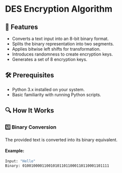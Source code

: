 # DES Encryption Algorithm  


## 🚀 Features  
- Converts a text input into an 8-bit binary format.  
- Splits the binary representation into two segments.  
- Applies bitwise left shifts for transformation.  
- Introduces randomness to create encryption keys.  
- Generates a set of 8 encryption keys.  

## 🛠 Prerequisites  
- Python 3.x installed on your system.  
- Basic familiarity with running Python scripts.  

## 🔍 How It Works  

### 1️⃣ Binary Conversion  
The provided text is converted into its binary equivalent.  
#### Example:  
```bash
Input: "Hello"
Binary: 0100100001100101011011000110110001101111
